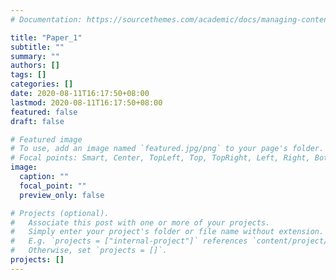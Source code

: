 ```yaml
---
# Documentation: https://sourcethemes.com/academic/docs/managing-content/

title: "Paper_1"
subtitle: ""
summary: ""
authors: []
tags: []
categories: []
date: 2020-08-11T16:17:50+08:00
lastmod: 2020-08-11T16:17:50+08:00
featured: false
draft: false

# Featured image
# To use, add an image named `featured.jpg/png` to your page's folder.
# Focal points: Smart, Center, TopLeft, Top, TopRight, Left, Right, BottomLeft, Bottom, BottomRight.
image:
  caption: ""
  focal_point: ""
  preview_only: false

# Projects (optional).
#   Associate this post with one or more of your projects.
#   Simply enter your project's folder or file name without extension.
#   E.g. `projects = ["internal-project"]` references `content/project/deep-learning/index.md`.
#   Otherwise, set `projects = []`.
projects: []
---
```

